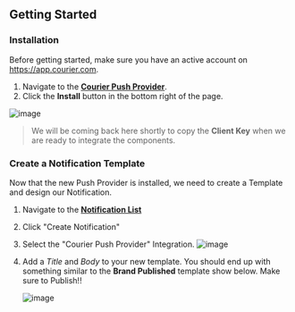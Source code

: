 ## Getting Started

### Installation

Before getting started, make sure you have an active account on https://app.courier.com.

1. Navigate to the [**Courier Push Provider**](https://app.courier.com/integrations/courier).
2. Click the **Install** button in the bottom right of the page.

![image](https://user-images.githubusercontent.com/7017640/116157303-94b88c00-a6a1-11eb-92bd-b691a19273cb.png)

> We will be coming back here shortly to copy the **Client Key** when we are ready to integrate the components.

### Create a Notification Template

Now that the new Push Provider is installed, we need to create a Template and design our Notification.

1.  Navigate to the [**Notification List**](https://app.courier.com/designer/notifications)
2.  Click "Create Notification"
3.  Select the "Courier Push Provider" Integration.
    ![image](https://user-images.githubusercontent.com/7017640/116157713-51aae880-a6a2-11eb-8d39-d6a68b621ab5.png)
4.  Add a _Title_ and _Body_ to your new template. You should end up with something similar to the **Brand Published** template show below. Make sure to Publish!!

    ![image](https://user-images.githubusercontent.com/7017640/116157765-638c8b80-a6a2-11eb-921b-e1e6b6241bc6.png)
